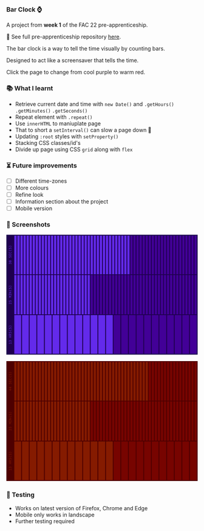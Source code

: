 ### Bar Clock ⌚

A project from **week 1** of the FAC 22 pre-apprenticeship. 

💾 See full pre-apprenticeship repository [here](https://github.com/cemalokten/fac-pre-apprenticeship). 

The bar clock is a way to tell the time visually by counting bars. 

Designed to act like a screensaver that tells the time.

Click the page to change from cool purple to warm red.

### 📚 What I learnt
- Retrieve current date and time with `new Date()` and `.getHours()` `.getMinutes()` `.getSeconds()`
- Repeat element with `.repeat()`
- Use `innerHTML` to maniuplate page
- That to short a `setInterval()` can slow a page down 🤭
- Updating `:root` styles with `setProperty()`
- Stacking CSS classes/id's
- Divide up page using CSS `grid` along with `flex`

### ⏳ Future improvements
- [ ] Different time-zones
- [ ] More colours
- [ ] Refine look
- [ ] Information section about the project
- [ ] Mobile version

### 👀 Screenshots

![Bar Clock Cool Purple](images/bar-clock-1.png)

![Bar Clock Warm Red](images/bar-clock-2.png)

### 🦺 Testing
- Works on latest version of Firefox, Chrome and Edge
- Mobile only works in landscape
- Further testing required
